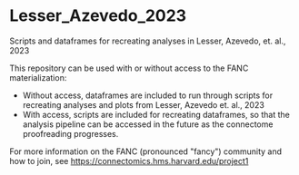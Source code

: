# Lesser_Azevedo_2023
Scripts and dataframes for recreating analyses in Lesser, Azevedo, et. al., 2023

This repository can be used with or without access to the FANC materialization: 
* Without access, dataframes are included to run through scripts for recreating analyses and plots from Lesser, Azevedo et. al., 2023 
* With access, scripts are included for recreating dataframes, so that the analysis pipeline can be accessed in the future as the connectome proofreading progresses.


For more information on the FANC (pronounced "fancy") community and how to join, see https://connectomics.hms.harvard.edu/project1
